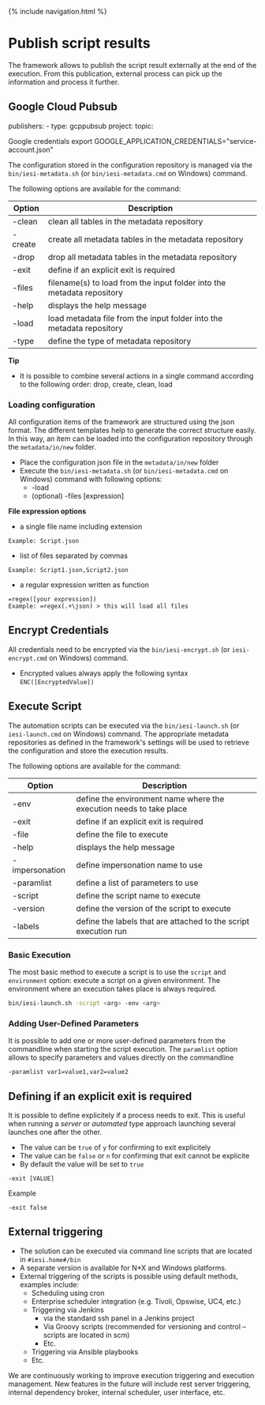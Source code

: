 {% include navigation.html %}

# Publish script results

The framework allows to publish the script result externally at the end of the execution. From this publication, external process can pick up the information and process it further.

## Google Cloud Pubsub


  publishers:
    - type: gcppubsub
      project:
      topic:
      

Google credentials
export GOOGLE_APPLICATION_CREDENTIALS="service-account.json"
 

The configuration stored in the configuration repository is managed via the `bin/iesi-metadata.sh` (or `bin/iesi-metadata.cmd` on Windows) command.

The following options are available for the command:

|Option|Description|
|------|-----------|
|-clean|clean all tables in the metadata repository|
|-create|create all metadata tables in the metadata repository|
|-drop|drop all metadata tables in the metadata repository|
|-exit|define if an explicit exit is required|
|-files|filename(s) to load from the input folder into the metadata repository|
|-help|displays the help message|
|-load|load metadata file from the input folder into the metadata repository|
|-type|define the type of metadata repository|

**Tip**
* It is possible to combine several actions in a single command according to the following order: drop, create, clean, load

### Loading configuration

All configuration items of the framework are structured using the json format.
The different templates help to generate the correct structure easily.
In this way, an item can be loaded into the configuration repository through the `metadata/in/new` folder.
* Place the configuration json file in the `metadata/in/new` folder
* Execute the `bin/iesi-metadata.sh` (or `bin/iesi-metadata.cmd` on Windows) command with following options:
  * -load
  * (optional) -files [expression]
  
**File expression options**
* a single file name including extension
```
Example: Script.json
```
* list of files separated by commas
```
Example: Script1.json,Script2.json
```
* a regular expression written as function
```
=regex([your expression])
Example: =regex(.+\json) > this will load all files
```

## Encrypt Credentials

All credentials need to be encrypted via the `bin/iesi-encrypt.sh` (or `iesi-encrypt.cmd` on Windows) command.
* Encrypted values always apply the following syntax `ENC([EncryptedValue])`

## Execute Script

The automation scripts can be executed via the `bin/iesi-launch.sh` (or `iesi-launch.cmd` on Windows) command.
The appropriate metadata repositories as defined in the framework's settings will be used to retrieve the configuration and store the execution results.

The following options are available for the command:

|Option|Description|
|------|-----------|
|-env <arg>|define the environment name where the execution needs to take place|
|-exit|define if an explicit exit is required|
|-file <arg>|define the file to execute|
|-help|displays the help message|
|-impersonation <arg>|define impersonation name to use|
|-paramlist <arg>|define a list of parameters to use|
|-script <arg>|define the script name to execute|
|-version <arg>|define the version of the script to execute|
|-labels <arg>|define the labels that are attached to the script execution run|

### Basic Execution

The most basic method to execute a script is to use the `script` and `environment` option: execute a script on a given environment.
The environment where an execution takes place is always required.

```bash
bin/iesi-launch.sh -script <arg> -env <arg>
```

### Adding User-Defined Parameters

It is possible to add one or more user-defined parameters from the commandline when starting the script execution. The `paramlist` option allows to specify parameters and values directly on the commandline
```
-paramlist var1=value1,var2=value2
```

## Defining if an explicit exit is required

It is possible to define explicitely if a process needs to exit.
This is useful when running a *server* or *automated* type approach launching several launches one after the other.
* The value can be `true` of `y` for confirming to exit explicitely
* The value can be `false` or `n` for confirming that exit cannot be explicite
* By default the value will be set to `true`

```
-exit [VALUE]
```

Example

```
-exit false
```

## External triggering

* The solution can be executed via command line scripts that are located in `#iesi.home#/bin`
* A separate version is available for N*X and Windows platforms.
* External triggering of the scripts is possible using default methods, examples include:
  * Scheduling using cron
  * Enterprise scheduler integration (e.g. Tivoli, Opswise, UC4, etc.)
  * Triggering via Jenkins
    * via the standard ssh panel in a Jenkins project
    * Via Groovy scripts (recommended for versioning and control – scripts are located in scm)
    * Etc.
  * Triggering via Ansible playbooks
  * Etc.

We are continuously working to improve execution triggering and execution management.
New features in the future will include rest server triggering, internal dependency broker, internal scheduler,
user interface, etc.
